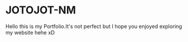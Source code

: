 # JOTOJOT-NM
Hello this is my Portfolio.It's not perfect but I hope you enjoyed exploring my website hehe xD
